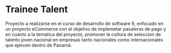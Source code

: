 # Trainee Talent
Proyecto a realizarse en el curso de desarrollo de software 9, enfocado en un proyecto eCommerce con el objetivo de implemetar pasaleras de pago y en cuanto a la tematica del proyecto, promover la cultura de seleccion de talento joven nacional en empresas tanto nacionales como internacionales que ejercen dentro de Panamá. 
